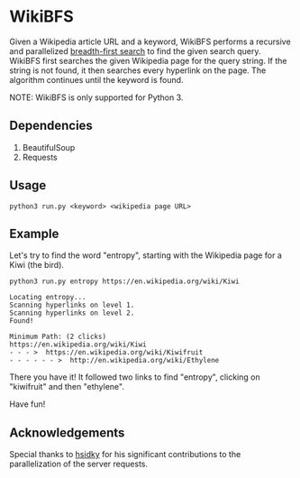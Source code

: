 WikiBFS
=======

Given a Wikipedia article URL and a keyword, WikiBFS performs a recursive and parallelized [breadth-first search](https://en.wikipedia.com/wiki/Breadth-first_search) to find the given search query. WikiBFS first searches the given Wikipedia page for the query string. If the string is not found, it then searches every hyperlink on the page. The algorithm continues until the keyword is found.

NOTE: WikiBFS is only supported for Python 3. 


Dependencies
------------

1. BeautifulSoup
2. Requests

Usage
------

	python3 run.py <keyword> <wikipedia page URL>

Example
-------

Let's try to find the word "entropy", starting with the Wikipedia page for a Kiwi (the bird). 

	python3 run.py entropy https://en.wikipedia.org/wiki/Kiwi

	Locating entropy...
	Scanning hyperlinks on level 1.
	Scanning hyperlinks on level 2.
	Found!
	
	Minimum Path: (2 clicks)
	https://en.wikipedia.org/wiki/Kiwi
	- - - >  https://en.wikipedia.org/wiki/Kiwifruit
	- - - - - - >  http://en.wikipedia.org/wiki/Ethylene

There you have it! It followed two links to find "entropy", clicking on "kiwifruit" and then "ethylene". 

Have fun!

Acknowledgements
----------------

Special thanks to [hsidky](https://www.github.com/hsidky/) for his significant contributions to the parallelization of the server requests.
